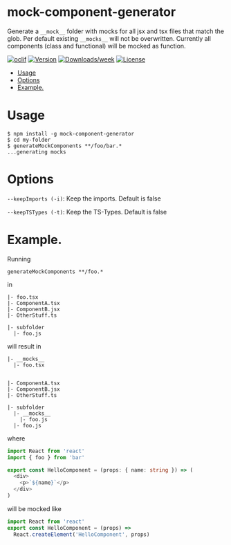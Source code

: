 # mock-component-generator

Generate a `__mock__` folder with mocks for all jsx and tsx files that match the glob.
Per default existing `__mocks__` will not be overwritten.
Currently all components (class and functional) will be mocked as function.

[![oclif](https://img.shields.io/badge/cli-oclif-brightgreen.svg)](https://oclif.io)
[![Version](https://img.shields.io/npm/v/mock-component-generator.svg)](https://www.npmjs.com/package/mock-component-generator)
[![Downloads/week](https://img.shields.io/npm/dw/mock-component-generator.svg)](https://www.npmjs.com/package/mock-component-generator)
[![License](https://img.shields.io/npm/l/mock-component-generator.svg)](https://github.com/0akl3y/mock-component-generatorr/blob/master/package.json)

<!-- toc -->

- [Usage](#usage)
- [Options](#options)
- [Example.](#example)
<!-- tocstop -->

# Usage

<!-- usage -->

```sh-session
$ npm install -g mock-component-generator
$ cd my-folder
$ generateMockComponents **/foo/bar.*
...generating mocks
```

<!-- usagestop -->

# Options

<!-- options -->

`--keepImports (-i)`: Keep the imports. Default is false

`--keepTSTypes (-t)`: Keep the TS-Types. Default is false

<!-- optionsstop -->

# Example.

<!-- example -->

Running

```
generateMockComponents **/foo.*
```

in

```
|- foo.tsx
|- ComponentA.tsx
|- ComponentB.jsx
|- OtherStuff.ts

|- subfolder
  |- foo.js

```

will result in

```
|- __mocks__
  |- foo.tsx


|- ComponentA.tsx
|- ComponentB.jsx
|- OtherStuff.ts

|- subfolder
  |- __mocks__
    |- foo.js
  |- foo.js

```

where

```typescript
import React from 'react'
import { foo } from 'bar'

export const HelloComponent = (props: { name: string }) => (
  <div>
    <p>`${name}`</p>
  </div>
)
```

will be mocked like

```typescript
import React from 'react'
export const HelloComponent = (props) =>
  React.createElement('HelloComponent', props)
```

<!-- examplestop -->
